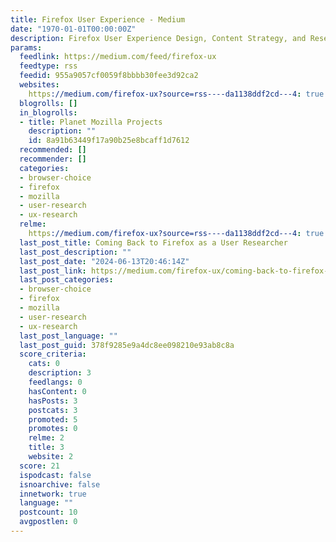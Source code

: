 ```yaml
---
title: Firefox User Experience - Medium
date: "1970-01-01T00:00:00Z"
description: Firefox User Experience Design, Content Strategy, and Research - Medium
params:
  feedlink: https://medium.com/feed/firefox-ux
  feedtype: rss
  feedid: 955a9057cf0059f8bbbb30fee3d92ca2
  websites:
    https://medium.com/firefox-ux?source=rss----da1138ddf2cd---4: true
  blogrolls: []
  in_blogrolls:
  - title: Planet Mozilla Projects
    description: ""
    id: 8a91b63449f17a90b25e8bcaff1d7612
  recommended: []
  recommender: []
  categories:
  - browser-choice
  - firefox
  - mozilla
  - user-research
  - ux-research
  relme:
    https://medium.com/firefox-ux?source=rss----da1138ddf2cd---4: true
  last_post_title: Coming Back to Firefox as a User Researcher
  last_post_description: ""
  last_post_date: "2024-06-13T20:46:14Z"
  last_post_link: https://medium.com/firefox-ux/coming-back-to-firefox-as-a-user-researcher-5ca7c5a98925?source=rss----da1138ddf2cd---4
  last_post_categories:
  - browser-choice
  - firefox
  - mozilla
  - user-research
  - ux-research
  last_post_language: ""
  last_post_guid: 378f9285e9a4dc8ee098210e93ab8c8a
  score_criteria:
    cats: 0
    description: 3
    feedlangs: 0
    hasContent: 0
    hasPosts: 3
    postcats: 3
    promoted: 5
    promotes: 0
    relme: 2
    title: 3
    website: 2
  score: 21
  ispodcast: false
  isnoarchive: false
  innetwork: true
  language: ""
  postcount: 10
  avgpostlen: 0
---
```

